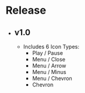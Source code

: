 # Release
- ## v1.0
  - Includes 6 Icon Types:
    - Play / Pause
    - Menu / Close
    - Menu / Arrow
    - Menu / Minus
    - Menu / Chevron
    - Chevron
